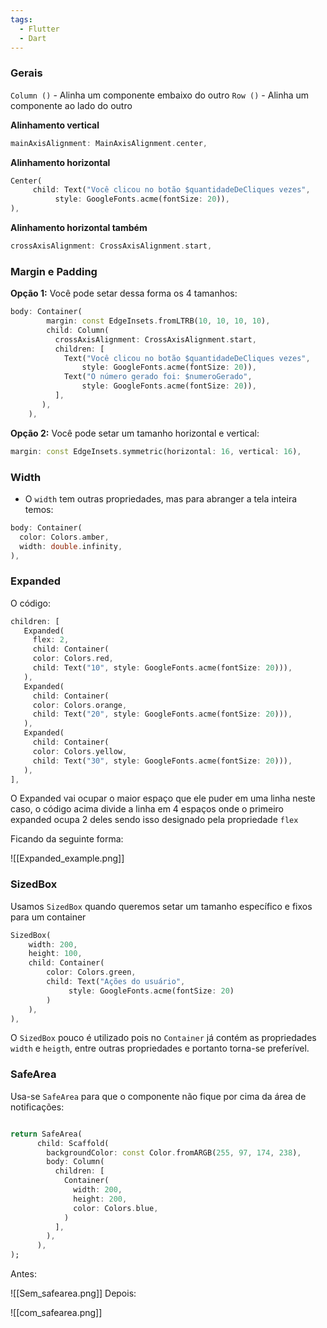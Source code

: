 ```yaml
---
tags:
  - Flutter
  - Dart
---
```


### **Gerais**

`Column ()` - Alinha um componente embaixo do outro
`Row ()` - Alinha um componente ao lado do outro

**Alinhamento vertical**
```dart
mainAxisAlignment: MainAxisAlignment.center,
```

**Alinhamento horizontal**
```dart
Center(
     child: Text("Você clicou no botão $quantidadeDeCliques vezes",
          style: GoogleFonts.acme(fontSize: 20)),
),
```
**Alinhamento horizontal também**
```dart
crossAxisAlignment: CrossAxisAlignment.start,
```


### **Margin e Padding**

**Opção 1:** Você pode setar dessa forma os 4 tamanhos: 
```dart
body: Container(
        margin: const EdgeInsets.fromLTRB(10, 10, 10, 10),
        child: Column(
          crossAxisAlignment: CrossAxisAlignment.start,
          children: [
            Text("Você clicou no botão $quantidadeDeCliques vezes",
                style: GoogleFonts.acme(fontSize: 20)),
            Text("O número gerado foi: $numeroGerado",
                style: GoogleFonts.acme(fontSize: 20)),
          ],
       ),
    ),
```

**Opção 2:** Você pode setar um tamanho horizontal e vertical: 
```dart
margin: const EdgeInsets.symmetric(horizontal: 16, vertical: 16),
```


### **Width**
- O `width` tem outras propriedades, mas para abranger a tela inteira temos:
```dart
body: Container(
  color: Colors.amber,
  width: double.infinity,
),
```


### **Expanded**

O código:
```dart
children: [
   Expanded(
     flex: 2,
     child: Container(
     color: Colors.red,
     child: Text("10", style: GoogleFonts.acme(fontSize: 20))),
   ),
   Expanded(
     child: Container(
     color: Colors.orange,
     child: Text("20", style: GoogleFonts.acme(fontSize: 20))),
   ),
   Expanded(
     child: Container(
     color: Colors.yellow,
     child: Text("30", style: GoogleFonts.acme(fontSize: 20))),
   ),
],

```
O Expanded vai ocupar o maior espaço que ele puder em uma linha neste caso, o código acima divide a linha em 4 espaços onde o primeiro expanded ocupa 2 deles sendo isso designado pela propriedade `flex`

Ficando da seguinte forma: 

![[Expanded_example.png]]


### **SizedBox**

Usamos `SizedBox` quando queremos setar um tamanho específico e fixos para um container

```dart
SizedBox(
	width: 200,
	height: 100, 
	child: Container(
		color: Colors.green,
		child: Text("Ações do usuário",
			 style: GoogleFonts.acme(fontSize: 20)
		)
	),
),
```

O `SizedBox` pouco é utilizado pois no `Container` já contém as propriedades `width` e `heigth`, entre outras propriedades e portanto torna-se preferível.

### SafeArea

Usa-se `SafeArea` para que o componente não fique por cima da área de notificações:

```dart

return SafeArea(
      child: Scaffold(
        backgroundColor: const Color.fromARGB(255, 97, 174, 238),
        body: Column(
          children: [
            Container(
              width: 200,
              height: 200,
              color: Colors.blue,
            )
          ],
        ),
      ),
);
```

Antes: 


![[Sem_safearea.png]]
Depois:

![[com_safearea.png]]

